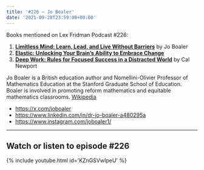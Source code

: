 ```yaml
---
title: '#226 – Jo Boaler'
date: '2021-09-28T23:59:00+00:00'
---
```


Books mentioned on Lex Fridman Podcast #226:

1. <b><a href="https://amzn.to/3WjFIBW" target="_blank" rel="sponsored noopener noreferrer">Limitless Mind: Learn, Lead, and Live Without Barriers</a></b> by Jo Boaler
2. <b><a href="https://amzn.to/3H2AGoU" target="_blank" rel="sponsored noopener noreferrer">Elastic: Unlocking Your Brain’s Ability to Embrace Change</a></b>
3. <b><a href="https://amzn.to/3w52l20" target="_blank" rel="sponsored noopener noreferrer">Deep Work: Rules for Focused Success in a Distracted World</a></b> by Cal Newport

<!--more-->

Jo Boaler is a British education author and Nomellini-Olivier Professor of Mathematics Education at the Stanford Graduate School of Education. Boaler is involved in promoting reform mathematics and equitable mathematics classrooms. <a href="https://en.wikipedia.org/wiki/Jo_Boaler" target="_blank">Wikipedia</a>

- <a href="https://x.com/joboaler" target="_blank">https://x.com/joboaler</a>
- <a href="https://www.linkedin.com/in/dr-jo-boaler-a480295a" target="_blank">https://www.linkedin.com/in/dr-jo-boaler-a480295a</a>
- <a href="https://www.instagram.com/joboaler1/" target="_blank">https://www.instagram.com/joboaler1/</a>

- - - - - -

## Watch or listen to episode #226

{% include youtube.html id='KZnGSVwIpeU' %}